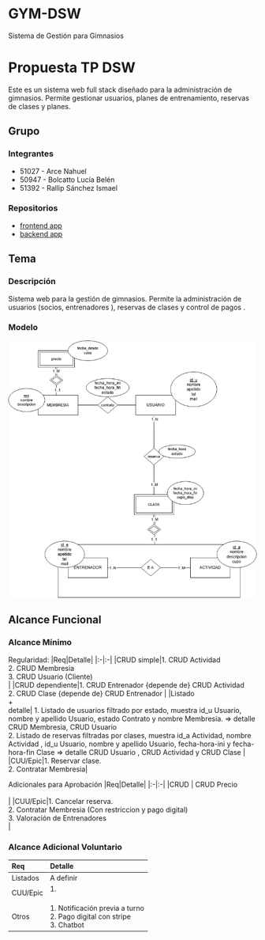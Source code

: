 # GYM-DSW
 Sistema de Gestión para Gimnasios 
# Propuesta TP DSW
Este es un sistema web full stack diseñado para la administración de gimnasios. Permite gestionar usuarios, planes de entrenamiento, reservas de clases y planes. 
## Grupo
### Integrantes
* 51027 - Arce Nahuel
* 50947 - Bolcatto Lucía Belén
* 51392 - Rallip Sánchez Ismael
  
### Repositorios
* [frontend app](https://github.com/luciabolcatto/frontendAppGym.git)
* [backend app](https://github.com/luciabolcatto/backendAppGym.git)


## Tema
### Descripción
Sistema web para la gestión de gimnasios. Permite la administración de usuarios (socios, entrenadores ), reservas de clases y control de pagos .

### Modelo
![imagen del modelo](images/GYM.png)



## Alcance Funcional 

### Alcance Mínimo



Regularidad:
|Req|Detalle|
|:-|:-|
|CRUD simple|1. CRUD Actividad <br>2. CRUD Membresia <br>3. CRUD Usuario (Cliente) <br>|
|CRUD dependiente|1. CRUD Entrenador {depende de} CRUD Actividad <br>2. CRUD Clase {depende de} CRUD Entrenador |
|Listado<br>+<br>detalle| 1. Listado de usuarios filtrado por estado, muestra id_u Usuario, nombre y apellido Usuario, estado Contrato y nombre Membresia. => detalle CRUD Membresia,  CRUD Usuario <br> 2. Listado de reservas filtradas por clases, muestra id_a Actividad, nombre Actividad , id_u Usuario, nombre y apellido Usuario, fecha-hora-ini y fecha-hora-fin Clase => detalle CRUD Usuario , CRUD Actividad y CRUD Clase |
|CUU/Epic|1. Reservar clase. <br>2. Contratar Membresia|


Adicionales para Aprobación
|Req|Detalle|
|:-|:-|
|CRUD | CRUD Precio <br><br>|
|CUU/Epic|1. Cancelar reserva. <br>2. Contratar Membresia (Con restriccion y pago digital) <br>3. Valoración de Entrenadores <br>|


### Alcance Adicional Voluntario


|Req|Detalle|
|:-|:-|
|Listados | A definir <br>|
|CUU/Epic|1.  <br><br>|
|Otros|1. Notificación previa a turno <br>2. Pago digital con stripe <br>3. Chatbot |
